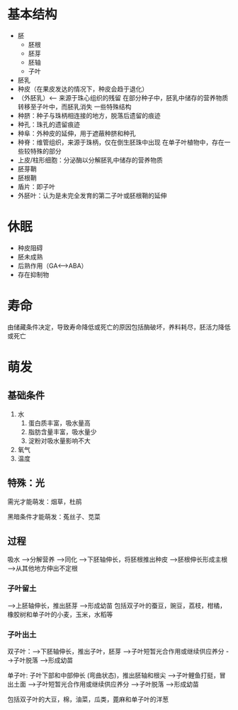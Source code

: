 # 基本结构
- 胚
	- 胚根
	- 胚芽
	- 胚轴
	- 子叶
- 胚乳
- 种皮（在果皮发达的情况下，种皮会趋于退化）
- （外胚乳）<-- 来源于珠心组织的残留
在部分种子中，胚乳中储存的营养物质转移至子叶中，而胚乳消失
一些特殊结构
- 种脐：种子与珠柄相连接的地方，脱落后遗留的痕迹
- 种孔：珠孔的遗留痕迹
- 种阜：外种皮的延伸，用于遮蔽种脐和种孔
- 种脊：维管组织，来源于珠柄，仅在倒生胚珠中出现
在单子叶植物中，存在一些较特殊的部分
- 上皮/柱形细胞：分泌酶以分解胚乳中储存的营养物质
- 胚芽鞘
- 胚根鞘
- 盾片：即子叶
- 外胚叶：认为是未完全发育的第二子叶或胚根鞘的延伸
# 休眠
- 种皮阻碍
- 胚未成熟
- 后熟作用（GA<-->ABA）
- 存在抑制物
# 寿命

由储藏条件决定，导致寿命降低或死亡的原因包括酶破坏，养料耗尽，胚活力降低或死亡

# 萌发
## 基础条件
1. 水
	1. 蛋白质丰富，吸水量高
	2. 脂肪含量丰富，吸水量少
	3. 淀粉对吸水量影响不大
2. 氧气
3. 温度
## 特殊：光

需光才能萌发：烟草，杜鹃

黑暗条件才能萌发：菟丝子、苋菜

## 过程

吸水 -->分解营养 -->同化 -->下胚轴伸长，将胚根推出种皮 -->胚根伸长形成主根 -->从其他地方伸出不定根

### 子叶留土
-->上胚轴伸长，推出胚芽 -->形成幼苗
包括双子叶的蚕豆，豌豆，荔枝，柑橘，橡胶树和单子叶的小麦，玉米，水稻等
### 子叶出土

双子叶：-->下胚轴伸长，推出子叶，胚芽 -->子叶短暂光合作用或继续供应养分 -->子叶脱落 -->形成幼苗

单子叶: 子叶下部和中部伸长 (弯曲状态)，推出胚轴和根尖 -->子叶鲤鱼打挺，冒出土面 -->子叶短暂光合作用或继续供应养分 -->子叶脱落 -->形成幼苗

包括双子叶的大豆，棉，油菜，瓜类，蓖麻和单子叶的洋葱
